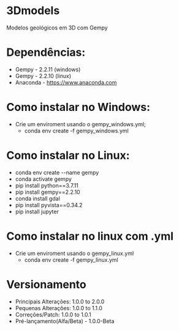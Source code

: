 # 3Dmodels
Modelos geológicos em 3D com Gempy

# Dependências:
* Gempy - 2.2.11 (windows)
* Gempy - 2.2.10 (linux)
* Anaconda - https://www.anaconda.com

# Como instalar no Windows:
- Crie um enviroment usando o gempy_windows.yml;
    - conda env create -f gempy_windows.yml

# Como instalar no Linux: 
- conda env create --name gempy
- conda activate gempy
- pip install python==3.7.11
- pip install gempy==2.2.10
- conda install gdal
- pip install pyvista==0.34.2
- pip install jupyter

# Como instalar no linux com .yml
- Crie um enviroment usando o gempy_linux.yml
    - conda env create -f gempy_linux.yml

# Versionamento

- Principais Alterações: 1.0.0 to 2.0.0
- Pequenas Alterações: 1.0.0 to 1.1.0
- Correções/Patch: 1.0.0 to 1.0.1
- Pré-lançamento(Alfa/Beta) - 1.0.0-Beta